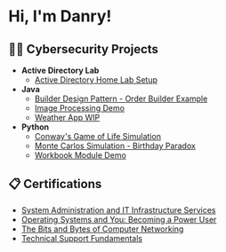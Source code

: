 <h1>Hi, I'm Danry!</h1>

<h2>👨‍💻 Cybersecurity Projects</h2>

- <b>Active Directory Lab</b>
  - [Active Directory Home Lab Setup](https://github.com/danryye/ActiveDirectoryLab)
- <b>Java</b>
  - [Builder Design Pattern - Order Builder Example](https://github.com/danryye/Builder-Design-Pattern-Order-Builder-Example-)
  - [Image Processing Demo](https://github.com/danryye/Image-Processing)
  - [Weather App WIP](https://github.com/danryye/Weather-App)
- <b>Python</b>
  - [Conway's Game of Life Simulation](https://github.com/danryye/Conway-s-Game-of-Life-Simulation)
  - [Monte Carlos Simulation - Birthday Paradox](https://github.com/danryye/Monte-Carlos-Simulation---Birthday-Paradox)
  - [Workbook Module Demo](https://github.com/danryye/Workbook-Demo)

<h2>📋 Certifications</h2>

- [System Administration and IT Infrastructure Services](https://coursera.org/share/52a7cb2810f4c319e998d913cbae6892)
- [Operating Systems and You: Becoming a Power User](https://coursera.org/share/908f4e6a7dd8cece5628170f565ce0e5)
- [The Bits and Bytes of Computer Networking](https://coursera.org/share/7df4668784af8e88ed757b7f84d72aa4)
- [Technical Support Fundamentals](https://coursera.org/share/c8b49707446726cb7872121b90419185)


<!--
**joshmadakor1/joshmadakor1** is a ✨ _special_ ✨ repository because its `README.md` (this file) appears on your GitHub profile.

Here are some ideas to get you started:

- 🔭 I’m currently working on ...
- 🌱 I’m currently learning ...
- 👯 I’m looking to collaborate on ...
- 🤔 I’m looking for help with ...
- 💬 Ask me about ...
- 📫 How to reach me: ...
- 😄 Pronouns: ...
- ⚡ Fun fact: ...
-->

<!--
**danryye/danryye** is a ✨ _special_ ✨ repository because its `README.md` (this file) appears on your GitHub profile.

Here are some ideas to get you started:

- 🔭 I’m currently working on ...
- 🌱 I’m currently learning ...
- 👯 I’m looking to collaborate on ...
- 🤔 I’m looking for help with ...
- 💬 Ask me about ...
- 📫 How to reach me: ...
- 😄 Pronouns: ...
- ⚡ Fun fact: ...
-->
